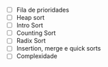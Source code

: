 - [ ] Fila de prioridades
- [ ] Heap sort
- [ ] Intro Sort
- [ ] Counting Sort
- [ ] Radix Sort
- [ ] Insertion, merge e quick sorts
- [ ] Complexidade
